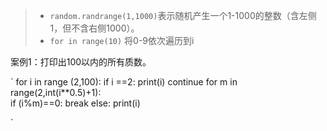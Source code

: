 > - `random.randrange(1,1000)`表示随机产生一个1-1000的整数（含左侧1，但不含右侧1000）。
> - `for in range(10)`  将0-9依次遍历到i

案例1：打印出100以内的所有质数。

`
for i in range (2,100):
    if i ==2:
       print(i)
       continue
for m in range(2,int(i**0.5)+1):  
    if (i%m)==0:
       break
    else:
      print(i)
      


   `
